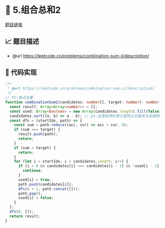 # 🎪 5.组合总和2

[题目链接](https://leetcode.cn/problems/combination-sum-ii/description/)

## 📈 题目描述
* @url https://leetcode.cn/problems/combination-sum-ii/description/

## 📑 代码实现
```typescript
/**
 * @url https://leetcode.cn/problems/combination-sum-ii/description/
 */
// PS:难点去重
function combinationSum2(candidates: number[], target: number): number[][] {
  const result: Array<Array<number>> = [];
  const used: Array<boolean> = new Array(candidates.length).fill(false);
  candidates.sort((a, b) => a - b); // ps:这里排序的意义是防止后面有与前面相同的元素
  const dfs = (startIdx, path) => {
    const sum = path.reduce((acc, cur) => acc + cur, 0);
    if (sum === target) {
      result.push(path);
      return;
    }
    if (sum > target) {
      return;
    }
    for (let i = startIdx; i < candidates.length; i++) {
      if (i > 0 && candidates[i] === candidates[i - 1] && !used[i - 1]) {
        continue;
      }
      used[i] = true;
      path.push(candidates[i]);
      dfs(i + 1, path.concat([]));
      path.pop();
      used[i] = false;
    }
  };
  dfs(0, []);
  return result;
}

```
